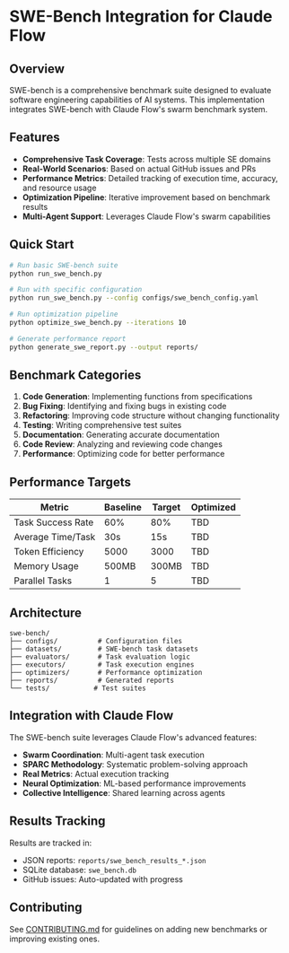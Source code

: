 # SWE-Bench Integration for Claude Flow

## Overview

SWE-bench is a comprehensive benchmark suite designed to evaluate software engineering capabilities of AI systems. This implementation integrates SWE-bench with Claude Flow's swarm benchmark system.

## Features

- **Comprehensive Task Coverage**: Tests across multiple SE domains
- **Real-World Scenarios**: Based on actual GitHub issues and PRs
- **Performance Metrics**: Detailed tracking of execution time, accuracy, and resource usage
- **Optimization Pipeline**: Iterative improvement based on benchmark results
- **Multi-Agent Support**: Leverages Claude Flow's swarm capabilities

## Quick Start

```bash
# Run basic SWE-bench suite
python run_swe_bench.py

# Run with specific configuration
python run_swe_bench.py --config configs/swe_bench_config.yaml

# Run optimization pipeline
python optimize_swe_bench.py --iterations 10

# Generate performance report
python generate_swe_report.py --output reports/
```

## Benchmark Categories

1. **Code Generation**: Implementing functions from specifications
2. **Bug Fixing**: Identifying and fixing bugs in existing code
3. **Refactoring**: Improving code structure without changing functionality
4. **Testing**: Writing comprehensive test suites
5. **Documentation**: Generating accurate documentation
6. **Code Review**: Analyzing and reviewing code changes
7. **Performance**: Optimizing code for better performance

## Performance Targets

| Metric | Baseline | Target | Optimized |
|--------|----------|--------|-----------|
| Task Success Rate | 60% | 80% | TBD |
| Average Time/Task | 30s | 15s | TBD |
| Token Efficiency | 5000 | 3000 | TBD |
| Memory Usage | 500MB | 300MB | TBD |
| Parallel Tasks | 1 | 5 | TBD |

## Architecture

```
swe-bench/
├── configs/          # Configuration files
├── datasets/         # SWE-bench task datasets
├── evaluators/       # Task evaluation logic
├── executors/        # Task execution engines
├── optimizers/       # Performance optimization
├── reports/          # Generated reports
└── tests/           # Test suites
```

## Integration with Claude Flow

The SWE-bench suite leverages Claude Flow's advanced features:

- **Swarm Coordination**: Multi-agent task execution
- **SPARC Methodology**: Systematic problem-solving approach
- **Real Metrics**: Actual execution tracking
- **Neural Optimization**: ML-based performance improvements
- **Collective Intelligence**: Shared learning across agents

## Results Tracking

Results are tracked in:
- JSON reports: `reports/swe_bench_results_*.json`
- SQLite database: `swe_bench.db`
- GitHub issues: Auto-updated with progress

## Contributing

See [CONTRIBUTING.md](CONTRIBUTING.md) for guidelines on adding new benchmarks or improving existing ones.